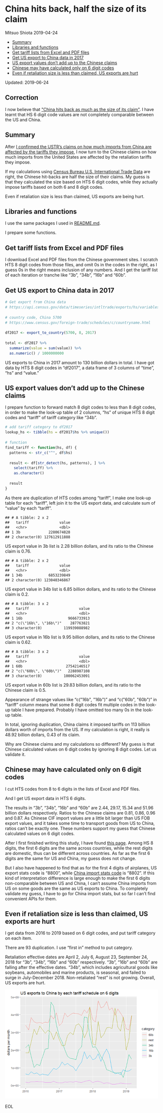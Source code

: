 China hits back, half the size of its claim
================
Mitsuo Shiota
2019-04-24

  - [Summary](#summary)
  - [Libraries and functions](#libraries-and-functions)
  - [Get tariff lists from Excel and PDF
    files](#get-tariff-lists-from-excel-and-pdf-files)
  - [Get US export to China data in
    2017](#get-us-export-to-china-data-in-2017)
  - [US export values don’t add up to the Chinese
    claims](#us-export-values-dont-add-up-to-the-chinese-claims)
  - [Chinese may have calculated only on 6 digit
    codes](#chinese-may-have-calculated-only-on-6-digit-codes)
  - [Even if retaliation size is less than claimed, US exports are
    hurt](#even-if-retaliation-size-is-less-than-claimed-us-exports-are-hurt)

Updated: 2019-06-24

## Correction

I now believe that ["China hits back as much as the size of its claim"](https://github.com/mitsuoxv/us-tariffs-on-china/blob/master/China-hits-back3.md). I have learnt that HS 6 digit code values are not completely comparable between the US and China.

## Summary

After [I confirmed the USTR’s claims on how much imports from China are
affected by the tariffs they impose](README.md), I now turn to the
Chinese claims on how much imports from the United States are affected
by the retaliation tariffs they impose.

If my calculations using [Census Bureau U.S. International Trade
Data](https://www.census.gov/foreign-trade/data/) are right, the Chinese
hit-backs are half the size of their claims. My guess is that they
calculated the size based on HTS 6 digit codes, while they actually
impose tariffs based on both 6 and 8 digit codes.

Even if retaliation size is less than claimed, US exports are being
hurt.

## Libraries and functions

I use the same packages I used in [README.md](README.md).

I prepare some functions.

## Get tariff lists from Excel and PDF files

I download Excel and PDF files from the Chinese government sites. I
scratch HTS 8 digit codes from those files, and omit 0s in the codes in
the right, as I guess 0s in the right means inclusion of any numbers.
And I get the tariff list of each iteration or tranche like “3b”, “34b”,
“16b” and “60b”.

## Get US export to China data in 2017

``` r
# Get export from China data
# https://api.census.gov/data/timeseries/intltrade/exports/hs/variables.html

# country code, China 5700
# https://www.census.gov/foreign-trade/schedules/c/countryname.html

df2017 <- export_to_country(5700, 8, 2017)

total <- df2017 %>% 
  summarize(value = sum(value)) %>% 
  as.numeric() / 1000000000 
```

US exports to China in 2017 amount to 130 billion dollars in total. I
have got data by HTS 8 digit codes in “df2017”, a data frame of 3
columns of “time”, “hs” and “value.”

## US export values don’t add up to the Chinese claims

I prepare function to forward match 8 digit codes to less than 8 digit
codes, in order to make the look-up table of 2 columns, “hs” of unique
HTS 8 digit codes and “tariff” of tariff category like “34b”.

``` r
# add tariff category to df2017
lookup_hs <- tibble(hs = df2017$hs %>% unique())

# function
find_tariff <- function(hs, df) {
  patterns <- str_c("^", df$hs)

  result <- df[str_detect(hs, patterns), ] %>% 
    select(tariff) %>% 
    as.character()

  result
}
```

As there are duplication of HTS codes among “tariff”, I make one look-up
table for each “tariff”, left join it to the US export data, and
calculate sum of “value” by each “tariff”.

    ## # A tibble: 2 x 2
    ##   tariff              value
    ##   <chr>               <dbl>
    ## 1 3b             2280674828
    ## 2 character(0) 127612911888

US export value in 3b list is 2.28 billion dollars, and its ratio to the
Chinese claim is 0.76.

    ## # A tibble: 2 x 2
    ##   tariff              value
    ##   <chr>               <dbl>
    ## 1 34b            6853239849
    ## 2 character(0) 123040346867

US export value in 34b list is 6.85 billion dollars, and its ratio to
the Chinese claim is 0.2.

    ## # A tibble: 3 x 2
    ##   tariff                       value
    ##   <chr>                        <dbl>
    ## 1 16b                     9666733913
    ## 2 "c(\"16b\", \"16b\")"    287763821
    ## 3 character(0)          119939088982

US export value in 16b list is 9.95 billion dollars, and its ratio to
the Chinese claim is 0.62.

    ## # A tibble: 3 x 2
    ##   tariff                       value
    ##   <chr>                        <dbl>
    ## 1 60b                    27542146517
    ## 2 "c(\"60b\", \"60b\")"   2288987108
    ## 3 character(0)          100062453091

US export value in 60b list is 29.83 billion dollars, and its ratio to
the Chinese claim is 0.5.

Appearance of strange values like “c("16b", "16b")” and “c("60b",
"60b")” in “tariff” column means that some 8 digit codes fit multiple
codes in the look-up table I have prepared. Probably I have omitted too
many 0s in the look-up table.

In total, ignoring duplication, China claims it imposed tariffs on 113
billion dollars worth of imports from the US. If my calculation is
right, it really is 48.92 billion dollars, 0.43 of its claim.

Why are Chinese claims and my calculations so different? My guess is
that Chinese calculated values on 6 digit codes by ignoring 8 digit
codes. Let us validate it.

## Chinese may have calculated only on 6 digit codes

I cut HTS codes from 8 to 6 digits in the lists of Excel and PDF files.

And I get US export data in HTS 6 digits.

The results in “3b”, “34b”, “16b” and “60b” are 2.44, 29.17, 15.34 and
51.96 billion dollars respectively. Ratios to the Chinese claims are
0.81, 0.86, 0.96 and 0.87. As Chinese CIF import values are a little bit
larger than US FOB export values, and it takes some time to transport
goods from US to China, ratios can’t be exactly one. These numbers
support my guess that Chinese calculated values on 6 digit codes.

After I first finished writing this study, I have found [this
page](http://www.customs.go.jp/toukei/sankou/code/code_e.htm). Among HS
8 digits, the first 6 digits are the same across countries, while the
rest digits are domestic, thus can be different across countries. As far
as the first 6 digits are the same for US and China, my guess does not
change.

But I also have happened to find that as for the first 4 digits of
airplanes, US export stats code is “8800”, while [China import stats
code](http://english.customs.gov.cn/Statics/650f7297-a212-4f0e-a5a8-67422b04e550.html)
is “8802”. If this kind of interpretation difference is large enough to
make the first 6 digits non-comparable between US and China, I can’t
assume China imports from US on some goods are the same as US exports to
China. To completely validate my guess, I have to go for China import
stats, but so far I can’t find convenient APIs for them.

## Even if retaliation size is less than claimed, US exports are hurt

I get data from 2016 to 2019 based on 6 digit codes, and put tariff
category on each item.

There are 93 duplication. I use “first in” method to put category.

Retaliation effective dates are April 2, July 6, August 23, September
24, 2018 for “3b”, “34b”, “16b” and “60b” respectively. “3b”, “16b” and
“60b” are falling after the effective dates. “34b”, which includes
agricultural goods like soybeans, automobiles and marine products, is
seasonal, and failed to surge in July-December 2018. Non-retaliated
“rest” is not growing. Overall, US exports are hurt.

![](China-hits-back_files/figure-gfm/line_chart-1.png)<!-- -->

EOL
